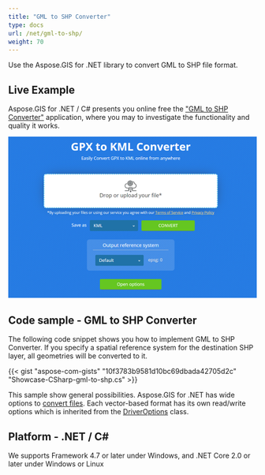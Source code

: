 ```yaml
---
title: "GML to SHP Converter"
type: docs
url: /net/gml-to-shp/
weight: 70
---
```


Use the Aspose.GIS for .NET library to convert GML to SHP file format.

## **Live Example**

Aspose.GIS for .NET / C# presents you online free the ["GML to SHP Converter"](https://products.aspose.app/gis/conversion/gml-to-shp) application, where you may to investigate the functionality and quality it works.

![GML to SHP Converter App](conversion.png)

## **Code sample - GML to SHP Converter**

The following code snippet shows you how to implement GML to SHP Converter. If you specify a spatial reference system for the destination SHP layer, all geometries will be converted to it. 

{{< gist "aspose-com-gists" "10f3783b9581d10bc69dbada42705d2c" "Showcase-CSharp-gml-to-shp.cs" >}}

This sample show general possibilities. Aspose.GIS for .NET has wide options to [convert files](https://docs.aspose.com/gis/net/vector-layers/). Each vector-based format has its own read/write options which is inherited from the [DriverOptions](https://apireference.aspose.com/gis/net/aspose.gis/driveroptions) class.

## **Platform - .NET / C#**

We supports Framework 4.7 or later under Windows, and .NET Core 2.0 or later under Windows or Linux
